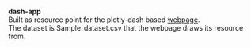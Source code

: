 **dash-app**  
Built as resource point for the plotly-dash based [webpage](https://somakdas87.pythonanywhere.com/).  
The dataset is Sample_dataset.csv that the webpage draws its resource from.  
